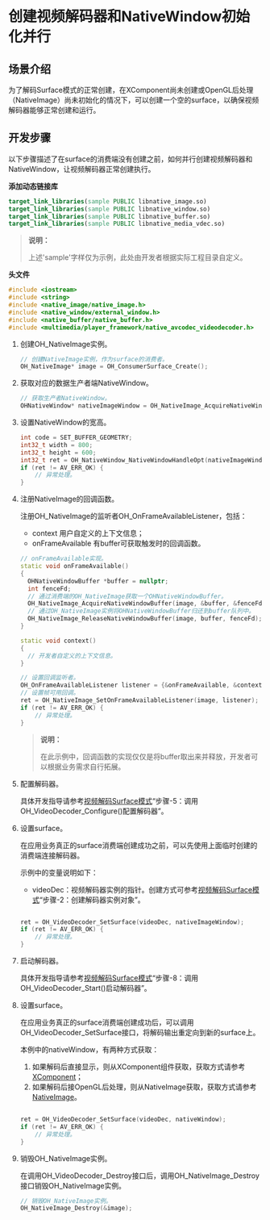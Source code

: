 # 创建视频解码器和NativeWindow初始化并行

<!--Kit: AVCodec Kit-->
<!--Subsystem: Multimedia-->
<!--Owner: @zhanghongran-->
<!--Designer: @dpy2650--->
<!--Tester: @cyakee-->
<!--Adviser: @zengyawen-->

## 场景介绍

为了解码Surface模式的正常创建，在XComponent尚未创建或OpenGL后处理（NativeImage）尚未初始化的情况下，可以创建一个空的surface，以确保视频解码器能够正常创建和运行。


## 开发步骤

以下步骤描述了在surface的消费端没有创建之前，如何并行创建视频解码器和NativeWindow，让视频解码器正常创建执行。

**添加动态链接库**

``` cmake
target_link_libraries(sample PUBLIC libnative_image.so)
target_link_libraries(sample PUBLIC libnative_window.so)
target_link_libraries(sample PUBLIC libnative_buffer.so)
target_link_libraries(sample PUBLIC libnative_media_vdec.so)
```

> **说明：**
>
> 上述'sample'字样仅为示例，此处由开发者根据实际工程目录自定义。
>

**头文件**

```c++
#include <iostream>
#include <string>
#include <native_image/native_image.h>
#include <native_window/external_window.h>
#include <native_buffer/native_buffer.h>
#include <multimedia/player_framework/native_avcodec_videodecoder.h>
```

1. 创建OH_NativeImage实例。
   
    ```c++
    // 创建NativeImage实例，作为surface的消费者。
    OH_NativeImage* image = OH_ConsumerSurface_Create();
    ```
   
2. 获取对应的数据生产者端NativeWindow。

    ```c++
    // 获取生产者NativeWindow。
    OHNativeWindow* nativeImageWindow = OH_NativeImage_AcquireNativeWindow(image);
    ```

3. 设置NativeWindow的宽高。

    ```c++
    int code = SET_BUFFER_GEOMETRY;
    int32_t width = 800;
    int32_t height = 600;
    int32_t ret = OH_NativeWindow_NativeWindowHandleOpt(nativeImageWindow, code, width, height);
    if (ret != AV_ERR_OK) {
        // 异常处理。
    }
    ```

4. 注册NativeImage的回调函数。

    注册OH_NativeImage的监听者OH_OnFrameAvailableListener，包括：

    - context 用户自定义的上下文信息；
    - onFrameAvailable 有buffer可获取触发时的回调函数。

    ```c++
    // onFrameAvailable实现。
    static void onFrameAvailable()
    {
      OHNativeWindowBuffer *buffer = nullptr;
      int fenceFd;
      // 通过消费端的OH_NativeImage获取一个OHNativeWindowBuffer。
      OH_NativeImage_AcquireNativeWindowBuffer(image, &buffer, &fenceFd);
      // 通过OH_NativeImage实例将OHNativeWindowBuffer归还到buffer队列中。
      OH_NativeImage_ReleaseNativeWindowBuffer(image, buffer, fenceFd);
    }
    
    static void context()
    {
      // 开发者自定义的上下文信息。
    }

    // 设置回调监听者。
    OH_OnFrameAvailableListener listener = {&onFrameAvailable, &context};
    // 设置帧可用回调。
    ret = OH_NativeImage_SetOnFrameAvailableListener(image, listener);
    if (ret != AV_ERR_OK) {
        // 异常处理。
    }
    ```

    > **说明：**
    >
    > 在此示例中，回调函数的实现仅仅是将buffer取出来并释放，开发者可以根据业务需求自行拓展。
    >

5. 配置解码器。

    具体开发指导请参考[视频解码Surface模式](video-decoding.md#surface模式)“步骤-5：调用OH_VideoDecoder_Configure()配置解码器”。

6. 设置surface。

    在应用业务真正的surface消费端创建成功之前，可以先使用上面临时创建的消费端连接解码器。

    示例中的变量说明如下：
    - videoDec：视频解码器实例的指针。创建方式可参考[视频解码Surface模式](video-decoding.md#surface模式)“步骤-2：创建解码器实例对象”。

    ```c++

    ret = OH_VideoDecoder_SetSurface(videoDec, nativeImageWindow);
    if (ret != AV_ERR_OK) {
        // 异常处理。
    }
    ```

7. 启动解码器。

    具体开发指导请参考[视频解码Surface模式](video-decoding.md#surface模式)“步骤-8：调用OH_VideoDecoder_Start()启动解码器”。


8. 设置surface。

    在应用业务真正的surface消费端创建成功后，可以调用OH_VideoDecoder_SetSurface接口，将解码输出重定向到新的surface上。

    本例中的nativeWindow，有两种方式获取：
    1. 如果解码后直接显示，则从XComponent组件获取，获取方式请参考 [XComponent](../../reference/apis-arkui/arkui-ts/ts-basic-components-xcomponent.md)；
    2. 如果解码后接OpenGL后处理，则从NativeImage获取，获取方式请参考 [NativeImage](../../graphics/native-image-guidelines.md)。

    ```c++

    ret = OH_VideoDecoder_SetSurface(videoDec, nativeWindow);
    if (ret != AV_ERR_OK) {
        // 异常处理。
    }
    ```

9. 销毁OH_NativeImage实例。
   
   在调用OH_VideoDecoder_Destroy接口后，调用OH_NativeImage_Destroy接口销毁OH_NativeImage实例。
   ```c++
   // 销毁OH_NativeImage实例。
   OH_NativeImage_Destroy(&image);
   ```